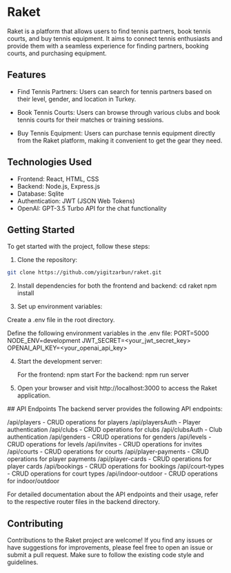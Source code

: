 # Raket

Raket is a platform that allows users to find tennis partners, book tennis courts, and buy tennis equipment. It aims to connect tennis enthusiasts and provide them with a seamless experience for finding partners, booking courts, and purchasing equipment.

## Features

- Find Tennis Partners: Users can search for tennis partners based on their level, gender, and location in Turkey.

- Book Tennis Courts: Users can browse through various clubs and book tennis courts for their matches or training sessions.

- Buy Tennis Equipment: Users can purchase tennis equipment directly from the Raket platform, making it convenient to get the gear they need.

## Technologies Used

- Frontend: React, HTML, CSS
- Backend: Node.js, Express.js
- Database: Sqlite
- Authentication: JWT (JSON Web Tokens)
- OpenAI: GPT-3.5 Turbo API for the chat functionality

## Getting Started

To get started with the project, follow these steps:

1. Clone the repository:

```bash
git clone https://github.com/yigitzarbun/raket.git
```

2. Install dependencies for both the frontend and backend:
   cd raket
   npm install

3. Set up environment variables:

Create a .env file in the root directory.

Define the following environment variables in the .env file:
PORT=5000
NODE_ENV=development
JWT_SECRET=<your_jwt_secret_key>
OPENAI_API_KEY=<your_openai_api_key>

4. Start the development server:

   For the frontend: npm start
   For the backend: npm run server

5. Open your browser and visit http://localhost:3000 to access the Raket application.

## API Endpoints
The backend server provides the following API endpoints:

/api/players - CRUD operations for players
/api/playersAuth - Player authentication
/api/clubs - CRUD operations for clubs
/api/clubsAuth - Club authentication
/api/genders - CRUD operations for genders
/api/levels - CRUD operations for levels
/api/invites - CRUD operations for invites
/api/courts - CRUD operations for courts
/api/player-payments - CRUD operations for player payments
/api/player-cards - CRUD operations for player cards
/api/bookings - CRUD operations for bookings
/api/court-types - CRUD operations for court types
/api/indoor-outdoor - CRUD operations for indoor/outdoor

For detailed documentation about the API endpoints and their usage, refer to the respective router files in the backend directory.

## Contributing

Contributions to the Raket project are welcome! If you find any issues or have suggestions for improvements, please feel free to open an issue or submit a pull request. Make sure to follow the existing code style and guidelines.
